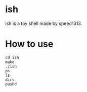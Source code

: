 # ish

ish is a toy shell made by speed1313.

# How to use
```
cd ish
make 
./ish
ps
ls
dirs
pushd
```
